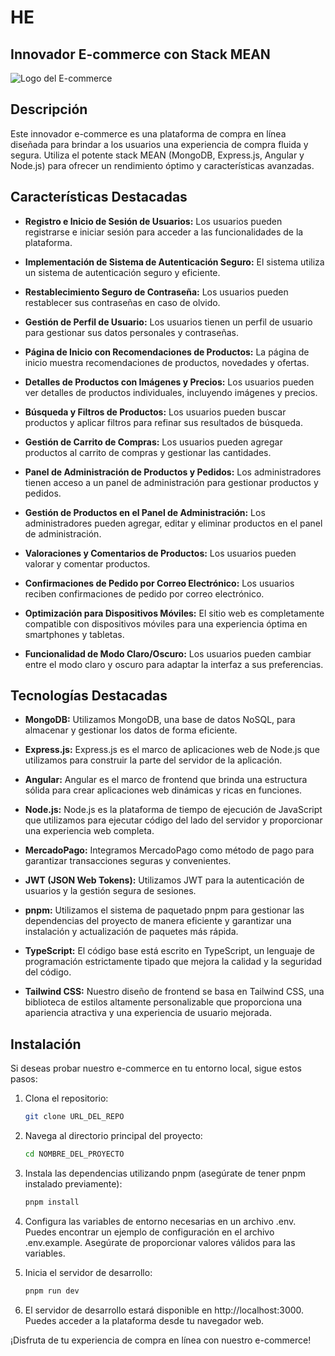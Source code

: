 # HE 
## Innovador E-commerce con Stack MEAN

![Logo del E-commerce](URL_DE_LA_IMAGEN_DEL_LOGO)

## Descripción
Este innovador e-commerce es una plataforma de compra en línea diseñada para brindar a los usuarios una experiencia de compra fluida y segura. Utiliza el potente stack MEAN (MongoDB, Express.js, Angular y Node.js) para ofrecer un rendimiento óptimo y características avanzadas.

## Características Destacadas

- **Registro e Inicio de Sesión de Usuarios:** Los usuarios pueden registrarse e iniciar sesión para acceder a las funcionalidades de la plataforma.

- **Implementación de Sistema de Autenticación Seguro:** El sistema utiliza un sistema de autenticación seguro y eficiente.

- **Restablecimiento Seguro de Contraseña:** Los usuarios pueden restablecer sus contraseñas en caso de olvido.

- **Gestión de Perfil de Usuario:** Los usuarios tienen un perfil de usuario para gestionar sus datos personales y contraseñas.

- **Página de Inicio con Recomendaciones de Productos:** La página de inicio muestra recomendaciones de productos, novedades y ofertas.

- **Detalles de Productos con Imágenes y Precios:** Los usuarios pueden ver detalles de productos individuales, incluyendo imágenes y precios.

- **Búsqueda y Filtros de Productos:** Los usuarios pueden buscar productos y aplicar filtros para refinar sus resultados de búsqueda.

- **Gestión de Carrito de Compras:** Los usuarios pueden agregar productos al carrito de compras y gestionar las cantidades.

- **Panel de Administración de Productos y Pedidos:** Los administradores tienen acceso a un panel de administración para gestionar productos y pedidos.

- **Gestión de Productos en el Panel de Administración:** Los administradores pueden agregar, editar y eliminar productos en el panel de administración.

- **Valoraciones y Comentarios de Productos:** Los usuarios pueden valorar y comentar productos.

- **Confirmaciones de Pedido por Correo Electrónico:** Los usuarios reciben confirmaciones de pedido por correo electrónico.

- **Optimización para Dispositivos Móviles:** El sitio web es completamente compatible con dispositivos móviles para una experiencia óptima en smartphones y tabletas.

- **Funcionalidad de Modo Claro/Oscuro:** Los usuarios pueden cambiar entre el modo claro y oscuro para adaptar la interfaz a sus preferencias.

## Tecnologías Destacadas

- **MongoDB:** Utilizamos MongoDB, una base de datos NoSQL, para almacenar y gestionar los datos de forma eficiente.

- **Express.js:** Express.js es el marco de aplicaciones web de Node.js que utilizamos para construir la parte del servidor de la aplicación.

- **Angular:** Angular es el marco de frontend que brinda una estructura sólida para crear aplicaciones web dinámicas y ricas en funciones.

- **Node.js:** Node.js es la plataforma de tiempo de ejecución de JavaScript que utilizamos para ejecutar código del lado del servidor y proporcionar una experiencia web completa.

- **MercadoPago:** Integramos MercadoPago como método de pago para garantizar transacciones seguras y convenientes.

- **JWT (JSON Web Tokens):** Utilizamos JWT para la autenticación de usuarios y la gestión segura de sesiones.

- **pnpm:** Utilizamos el sistema de paquetado pnpm para gestionar las dependencias del proyecto de manera eficiente y garantizar una instalación y actualización de paquetes más rápida.

- **TypeScript:** El código base está escrito en TypeScript, un lenguaje de programación estrictamente tipado que mejora la calidad y la seguridad del código.

- **Tailwind CSS:** Nuestro diseño de frontend se basa en Tailwind CSS, una biblioteca de estilos altamente personalizable que proporciona una apariencia atractiva y una experiencia de usuario mejorada.

## Instalación
Si deseas probar nuestro e-commerce en tu entorno local, sigue estos pasos:

1. Clona el repositorio:
   ```bash
   git clone URL_DEL_REPO
   
2. Navega al directorio principal del proyecto:
   ```bash
   cd NOMBRE_DEL_PROYECTO

3. Instala las dependencias utilizando pnpm (asegúrate de tener pnpm instalado previamente):

   ```bash
   pnpm install

4. Configura las variables de entorno necesarias en un archivo .env. Puedes encontrar un ejemplo de configuración en el archivo .env.example. Asegúrate de proporcionar valores válidos para las variables.

5. Inicia el servidor de desarrollo:

   ```bash
   pnpm run dev

6. El servidor de desarrollo estará disponible en http://localhost:3000. Puedes acceder a la plataforma desde tu navegador web.

¡Disfruta de tu experiencia de compra en línea con nuestro e-commerce!
